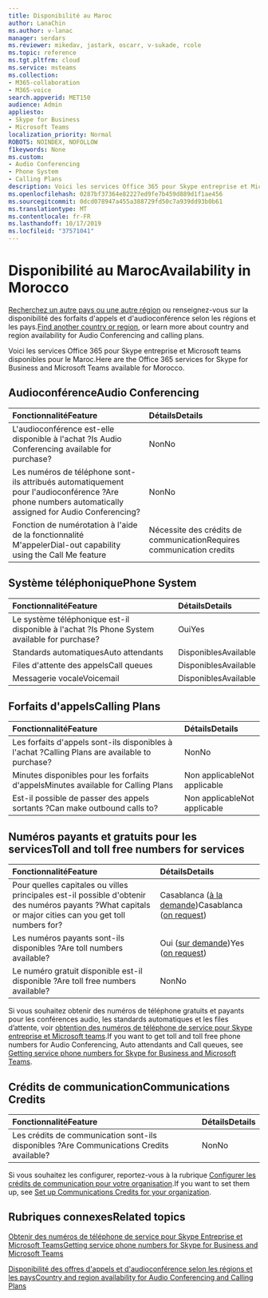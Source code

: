 ```yaml
---
title: Disponibilité au Maroc
author: LanaChin
ms.author: v-lanac
manager: serdars
ms.reviewer: mikedav, jastark, oscarr, v-sukade, rcole
ms.topic: reference
ms.tgt.pltfrm: cloud
ms.service: msteams
ms.collection:
- M365-collaboration
- M365-voice
search.appverid: MET150
audience: Admin
appliesto:
- Skype for Business
- Microsoft Teams
localization_priority: Normal
ROBOTS: NOINDEX, NOFOLLOW
f1keywords: None
ms.custom:
- Audio Conferencing
- Phone System
- Calling Plans
description: Voici les services Office 365 pour Skype entreprise et Microsoft teams disponibles pour le Maroc.
ms.openlocfilehash: 0287bf37364e82227ed9fe7b459d889d1f1ae456
ms.sourcegitcommit: 0dcd078947a455a388729fd50c7a939dd93b0b61
ms.translationtype: MT
ms.contentlocale: fr-FR
ms.lasthandoff: 10/17/2019
ms.locfileid: "37571041"
---
```

# <a name="availability-in-morocco"></a><span data-ttu-id="647a7-103">Disponibilité au Maroc</span><span class="sxs-lookup"><span data-stu-id="647a7-103">Availability in Morocco</span></span>

<span data-ttu-id="647a7-104">[Recherchez un autre pays ou une autre région](country-and-region-availability-for-audio-conferencing-and-calling-plans.md) ou renseignez-vous sur la disponibilité des forfaits d'appels et d'audioconférence selon les régions et les pays.</span><span class="sxs-lookup"><span data-stu-id="647a7-104">[Find another country or region](country-and-region-availability-for-audio-conferencing-and-calling-plans.md), or learn more about country and region availability for Audio Conferencing and calling plans.</span></span>

<span data-ttu-id="647a7-105">Voici les services Office 365 pour Skype entreprise et Microsoft teams disponibles pour le Maroc.</span><span class="sxs-lookup"><span data-stu-id="647a7-105">Here are the Office 365 services for Skype for Business and Microsoft Teams available for Morocco.</span></span>
  
## <a name="audio-conferencing"></a><span data-ttu-id="647a7-106">Audioconférence</span><span class="sxs-lookup"><span data-stu-id="647a7-106">Audio Conferencing</span></span>

|<span data-ttu-id="647a7-107">**Fonctionnalité**</span><span class="sxs-lookup"><span data-stu-id="647a7-107">**Feature**</span></span>|<span data-ttu-id="647a7-108">**Détails**</span><span class="sxs-lookup"><span data-stu-id="647a7-108">**Details**</span></span>|
|:-----|:-----|
|<span data-ttu-id="647a7-109">L'audioconférence est-elle disponible à l'achat ?</span><span class="sxs-lookup"><span data-stu-id="647a7-109">Is Audio Conferencing available for purchase?</span></span>  <br/> |<span data-ttu-id="647a7-110">Non</span><span class="sxs-lookup"><span data-stu-id="647a7-110">No</span></span>  <br/> |
|<span data-ttu-id="647a7-111">Les numéros de téléphone sont-ils attribués automatiquement pour l'audioconférence ?</span><span class="sxs-lookup"><span data-stu-id="647a7-111">Are phone numbers automatically assigned for Audio Conferencing?</span></span>  <br/> |<span data-ttu-id="647a7-112">Non</span><span class="sxs-lookup"><span data-stu-id="647a7-112">No</span></span> <br/> |
|<span data-ttu-id="647a7-113">Fonction de numérotation à l'aide de la fonctionnalité M'appeler</span><span class="sxs-lookup"><span data-stu-id="647a7-113">Dial-out capability using the Call Me feature</span></span>  <br/> | <span data-ttu-id="647a7-114">Nécessite des crédits de communication</span><span class="sxs-lookup"><span data-stu-id="647a7-114">Requires communication credits</span></span> <br/> |
   
## <a name="phone-system"></a><span data-ttu-id="647a7-115">Système téléphonique</span><span class="sxs-lookup"><span data-stu-id="647a7-115">Phone System</span></span>

|<span data-ttu-id="647a7-116">**Fonctionnalité**</span><span class="sxs-lookup"><span data-stu-id="647a7-116">**Feature**</span></span>|<span data-ttu-id="647a7-117">**Détails**</span><span class="sxs-lookup"><span data-stu-id="647a7-117">**Details**</span></span>|
|:-----|:-----|
|<span data-ttu-id="647a7-118">Le système téléphonique est-il disponible à l'achat ?</span><span class="sxs-lookup"><span data-stu-id="647a7-118">Is Phone System available for purchase?</span></span>  <br/> |<span data-ttu-id="647a7-119">Oui</span><span class="sxs-lookup"><span data-stu-id="647a7-119">Yes</span></span>  <br/> |
|<span data-ttu-id="647a7-120">Standards automatiques</span><span class="sxs-lookup"><span data-stu-id="647a7-120">Auto attendants</span></span> <br/> |<span data-ttu-id="647a7-121">Disponibles</span><span class="sxs-lookup"><span data-stu-id="647a7-121">Available</span></span>  <br/> |
|<span data-ttu-id="647a7-122">Files d'attente des appels</span><span class="sxs-lookup"><span data-stu-id="647a7-122">Call queues</span></span>  <br/> |<span data-ttu-id="647a7-123">Disponibles</span><span class="sxs-lookup"><span data-stu-id="647a7-123">Available</span></span>  <br/> |
|<span data-ttu-id="647a7-124">Messagerie vocale</span><span class="sxs-lookup"><span data-stu-id="647a7-124">Voicemail</span></span>  <br/> |<span data-ttu-id="647a7-125">Disponibles</span><span class="sxs-lookup"><span data-stu-id="647a7-125">Available</span></span>  <br/> |
   
## <a name="calling-plans"></a><span data-ttu-id="647a7-126">Forfaits d'appels</span><span class="sxs-lookup"><span data-stu-id="647a7-126">Calling Plans</span></span>

|<span data-ttu-id="647a7-127">**Fonctionnalité**</span><span class="sxs-lookup"><span data-stu-id="647a7-127">**Feature**</span></span>|<span data-ttu-id="647a7-128">**Détails**</span><span class="sxs-lookup"><span data-stu-id="647a7-128">**Details**</span></span>|
|:-----|:-----|
|<span data-ttu-id="647a7-129">Les forfaits d'appels sont-ils disponibles à l'achat ?</span><span class="sxs-lookup"><span data-stu-id="647a7-129">Calling Plans are available to purchase?</span></span>  <br/> |<span data-ttu-id="647a7-130">Non</span><span class="sxs-lookup"><span data-stu-id="647a7-130">No</span></span>  <br/> |
|<span data-ttu-id="647a7-131">Minutes disponibles pour les forfaits d'appels</span><span class="sxs-lookup"><span data-stu-id="647a7-131">Minutes available for Calling Plans</span></span>  <br/> |<span data-ttu-id="647a7-132">Non applicable</span><span class="sxs-lookup"><span data-stu-id="647a7-132">Not applicable</span></span>  <br/> |
|<span data-ttu-id="647a7-133">Est-il possible de passer des appels sortants ?</span><span class="sxs-lookup"><span data-stu-id="647a7-133">Can make outbound calls to?</span></span>  <br/> |<span data-ttu-id="647a7-134">Non applicable</span><span class="sxs-lookup"><span data-stu-id="647a7-134">Not applicable</span></span>  <br/> |
   
## <a name="toll-and-toll-free-numbers-for-services"></a><span data-ttu-id="647a7-135">Numéros payants et gratuits pour les services</span><span class="sxs-lookup"><span data-stu-id="647a7-135">Toll and toll free numbers for services</span></span>

|<span data-ttu-id="647a7-136">**Fonctionnalité**</span><span class="sxs-lookup"><span data-stu-id="647a7-136">**Feature**</span></span>|<span data-ttu-id="647a7-137">**Détails**</span><span class="sxs-lookup"><span data-stu-id="647a7-137">**Details**</span></span>|
|:-----|:-----|
|<span data-ttu-id="647a7-138">Pour quelles capitales ou villes principales est-il possible d'obtenir des numéros payants ?</span><span class="sxs-lookup"><span data-stu-id="647a7-138">What capitals or major cities can you get toll numbers for?</span></span>   | <span data-ttu-id="647a7-139">Casablanca ([à la demande](../manage-phone-numbers-for-your-organization/contact-pstn-service-desk.md))</span><span class="sxs-lookup"><span data-stu-id="647a7-139">Casablanca ([on request](../manage-phone-numbers-for-your-organization/contact-pstn-service-desk.md))</span></span> <br/> |
|<span data-ttu-id="647a7-140">Les numéros payants sont-ils disponibles ?</span><span class="sxs-lookup"><span data-stu-id="647a7-140">Are toll numbers available?</span></span>  <br/> |<span data-ttu-id="647a7-141">Oui ([sur demande](../manage-phone-numbers-for-your-organization/contact-pstn-service-desk.md))</span><span class="sxs-lookup"><span data-stu-id="647a7-141">Yes ([on request](../manage-phone-numbers-for-your-organization/contact-pstn-service-desk.md))</span></span>  <br/> |
|<span data-ttu-id="647a7-142">Le numéro gratuit disponible est-il disponible ?</span><span class="sxs-lookup"><span data-stu-id="647a7-142">Are toll free numbers available?</span></span>  <br/> |<span data-ttu-id="647a7-143">Non</span><span class="sxs-lookup"><span data-stu-id="647a7-143">No</span></span>  <br/> |
   
 <span data-ttu-id="647a7-144">Si vous souhaitez obtenir des numéros de téléphone gratuits et payants pour les conférences audio, les standards automatiques et les files d’attente, voir [obtention des numéros de téléphone de service pour Skype entreprise et Microsoft teams](/microsoftteams/getting-service-phone-numbers).</span><span class="sxs-lookup"><span data-stu-id="647a7-144">If you want to get toll and toll free phone numbers for Audio Conferencing, Auto attendants and Call queues, see [Getting service phone numbers for Skype for Business and Microsoft Teams](/microsoftteams/getting-service-phone-numbers).</span></span>
  
## <a name="communications-credits"></a><span data-ttu-id="647a7-145">Crédits de communication</span><span class="sxs-lookup"><span data-stu-id="647a7-145">Communications Credits</span></span>

|<span data-ttu-id="647a7-146">**Fonctionnalité**</span><span class="sxs-lookup"><span data-stu-id="647a7-146">**Feature**</span></span>|<span data-ttu-id="647a7-147">**Détails**</span><span class="sxs-lookup"><span data-stu-id="647a7-147">**Details**</span></span>|
|:-----|:-----|
|<span data-ttu-id="647a7-148">Les crédits de communication sont-ils disponibles ?</span><span class="sxs-lookup"><span data-stu-id="647a7-148">Are Communications Credits available?</span></span>  <br/> |<span data-ttu-id="647a7-149">Non</span><span class="sxs-lookup"><span data-stu-id="647a7-149">No</span></span>  <br/> |
   
<span data-ttu-id="647a7-150">Si vous souhaitez les configurer, reportez-vous à la rubrique [Configurer les crédits de communication pour votre organisation](../set-up-communications-credits-for-your-organization.md).</span><span class="sxs-lookup"><span data-stu-id="647a7-150">If you want to set them up, see [Set up Communications Credits for your organization](../set-up-communications-credits-for-your-organization.md).</span></span>
  
## <a name="related-topics"></a><span data-ttu-id="647a7-151">Rubriques connexes</span><span class="sxs-lookup"><span data-stu-id="647a7-151">Related topics</span></span>

[<span data-ttu-id="647a7-152">Obtenir des numéros de téléphone de service pour Skype Entreprise et Microsoft Teams</span><span class="sxs-lookup"><span data-stu-id="647a7-152">Getting service phone numbers for Skype for Business and Microsoft Teams</span></span>](/microsoftteams/getting-service-phone-numbers)

[<span data-ttu-id="647a7-153">Disponibilité des offres d'appels et d'audioconférence selon les régions et les pays</span><span class="sxs-lookup"><span data-stu-id="647a7-153">Country and region availability for Audio Conferencing and Calling Plans</span></span>](country-and-region-availability-for-audio-conferencing-and-calling-plans.md)

